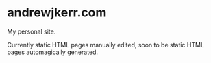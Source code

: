 # andrewjkerr.com

My personal site.

Currently static HTML pages manually edited, soon to be static HTML pages automagically generated.

